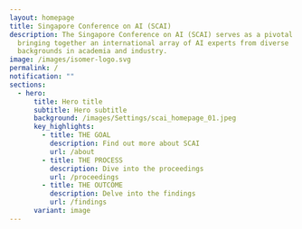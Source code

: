 ```yaml
---
layout: homepage
title: Singapore Conference on AI (SCAI)
description: The Singapore Conference on AI (SCAI) serves as a pivotal nexus,
  bringing together an international array of AI experts from diverse
  backgrounds in academia and industry.
image: /images/isomer-logo.svg
permalink: /
notification: ""
sections:
  - hero:
      title: Hero title
      subtitle: Hero subtitle
      background: /images/Settings/scai_homepage_01.jpeg
      key_highlights:
        - title: THE GOAL
          description: Find out more about SCAI
          url: /about
        - title: THE PROCESS
          description: Dive into the proceedings
          url: /proceedings
        - title: THE OUTCOME
          description: Delve into the findings
          url: /findings
      variant: image
---
```

